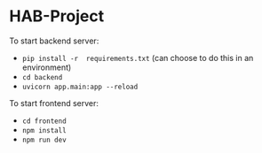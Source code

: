 # HAB-Project

To start backend server:
- `pip install -r  requirements.txt` (can choose to do this in an environment)
- `cd backend`
- `uvicorn app.main:app --reload`

To start frontend server: 
- `cd frontend`
- `npm install`
- `npm run dev`